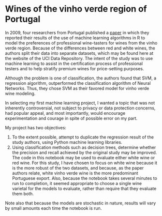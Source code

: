 # Wines of the vinho verde region of Portugal
In 2009, four researchers from Portugal published a [paper](https://www.sciencedirect.com/science/article/abs/pii/S0167923609001377) in which they reported their results of the use of machine learning algorithms in R to model the preferences of professional wine-tasters for wines from the vinho verde region. Because of the differences between red and white wines, the authors split their data into separate datasets, which may be found here at the website of the UCI Data Repository. The intent of the study was to use machine learning to assist in the certification process of professional testers and to help stratify premium wines for price-setting purposes.

Although the problem is one of classification, the authors found that SVM, a regression algorithm, outperformed the classification algorithm of Neural Networks. Thus, they chose SVM as their favored model for vinho verde wine modeling.

In selecting my first machine learning project, I wanted a topic that was not inherently controversial, not subject to privacy or data protection concerns, had popular appeal, and most importantly, would encourage experimentation and courage in spite of possible error on my part.

My project has two objectives:

1. To the extent possible, attempt to duplicate the regression result of the study authors, using Python machine learning libraries.
2. Using classification methods such as decision trees, determine whether the precision and recall achieved by the original study may be improved.
The code in this notebook may be used to evaluate either white wine or red wine. For this study, I have chosen to focus on white wine because it is the more robust of the two datasets, and because, as the paper authors relate, white vinho verde wine is the more predominant Portuguese export. Also, because the notebook takes several minutes to run to completion, it seemed appropriate to choose a single wine varietal for the models to evaluate, rather than require that they evaluate them both.

Note also that because the models are stochastic in nature, results will vary by small amounts each time the notebook is run.
